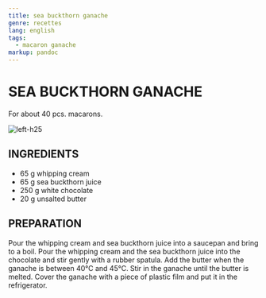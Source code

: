 ```yaml
---
title: sea buckthorn ganache
genre: recettes
lang: english
tags:
  - macaron ganache
markup: pandoc
---
```


# SEA BUCKTHORN GANACHE

For about 40 pcs. macarons.

![](/home/fred/.repo/traductions/recettes/images/macaron_argousier.jpg "left-h25")

## INGREDIENTS


- 65 g whipping cream
- 65 g sea buckthorn juice
- 250 g white chocolate
- 20 g unsalted butter

## PREPARATION

Pour the whipping cream and sea buckthorn juice into a saucepan and bring to a boil.
Pour the whipping cream and the sea buckthorn juice into the chocolate and stir gently with a rubber spatula.
Add the butter when the ganache is between 40°C and 45°C.
Stir in the ganache until the butter is melted.
Cover the ganache with a piece of plastic film and put it in the refrigerator.

